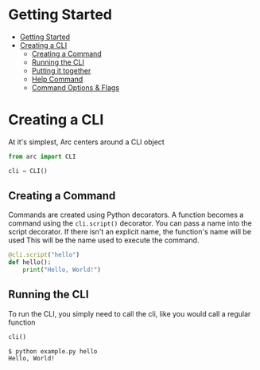 # Getting Started

- [Getting Started](#getting-started)
- [Creating a CLI](#creating-a-cli)
  - [Creating a Command](#creating-a-command)
  - [Running the CLI](#running-the-cli)
  - [Putting it together](#putting-it-together)
  - [Help Command](#help-command)
  - [Command Options & Flags](#command-options--flags)


# Creating a CLI
At it's simplest, Arc centers around a CLI object
```py 1
from arc import CLI

cli = CLI()
```

## Creating a Command
Commands are created using Python decorators. A function becomes a command using the `cli.script()` decorator. You can pass a name into the script decorator. If there isn't an explicit name, the function's name will be used This will be the name used to execute the command.

```py 2
@cli.script("hello")
def hello():
    print("Hello, World!")
```

## Running the CLI
To run the CLI, you simply need to call the cli, like you would call a regular function
```py 3
cli()
```

```out
$ python example.py hello
Hello, World!
```
